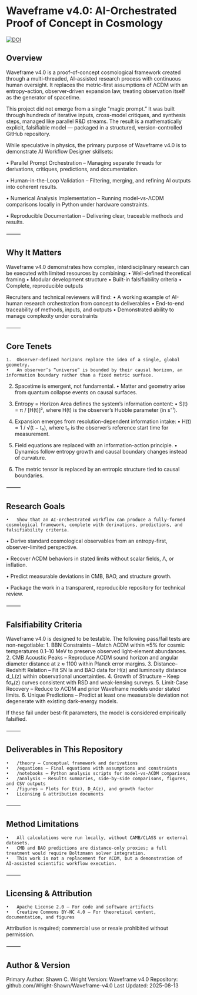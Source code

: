 # Waveframe v4.0: AI-Orchestrated Proof of Concept in Cosmology

[![DOI](https://zenodo.org/badge/DOI/10.5281/zenodo.16872200.svg)](https://doi.org/10.5281/zenodo.16872200)

## Overview

Waveframe v4.0 is a proof-of-concept cosmological framework created through a multi-threaded, AI-assisted research process with continuous human oversight. It replaces the metric-first assumptions of ΛCDM with an entropy–action, observer-driven expansion law, treating observation itself as the generator of spacetime.

This project did not emerge from a single “magic prompt.”
It was built through hundreds of iterative inputs, cross-model critiques, and synthesis steps, managed like parallel R&D streams. The result is a mathematically explicit, falsifiable model — packaged in a structured, version-controlled GitHub repository.

While speculative in physics, the primary purpose of Waveframe v4.0 is to demonstrate AI Workflow Designer skillsets:

 •	Parallel Prompt Orchestration – Managing separate threads for derivations, critiques, predictions, and documentation.

 •	Human-in-the-Loop Validation – Filtering, merging, and refining AI outputs into coherent results.

 •	Numerical Analysis Implementation – Running model-vs-ΛCDM comparisons locally in Python under hardware constraints.

 •	Reproducible Documentation – Delivering clear, traceable methods and results.

⸻

## Why It Matters

Waveframe v4.0 demonstrates how complex, interdisciplinary research can be executed with limited resources by combining:
	•	Well-defined theoretical framing
	•	Modular development structure
	•	Built-in falsifiability criteria
	•	Complete, reproducible outputs

Recruiters and technical reviewers will find:
	•	A working example of AI-human research orchestration from concept to deliverables
	•	End-to-end traceability of methods, inputs, and outputs
	•	Demonstrated ability to manage complexity under constraints

⸻

## Core Tenets
	1.	Observer-defined horizons replace the idea of a single, global geometry.
	•	An observer’s “universe” is bounded by their causal horizon, an information boundary rather than a fixed metric surface.

 2.	Spacetime is emergent, not fundamental.
	•	Matter and geometry arise from quantum collapse events on causal surfaces.

 3.	Entropy = Horizon Area defines the system’s information content:
	•	S(t) = π / [H(t)]², where H(t) is the observer’s Hubble parameter (in s⁻¹).

 4.	Expansion emerges from resolution-dependent information intake:
	•	H(t) ∝ 1 / √(t − t₀), where t₀ is the observer’s reference start time for measurement.

 5.	Field equations are replaced with an information-action principle.
	•	Dynamics follow entropy growth and causal boundary changes instead of curvature.

 6.	The metric tensor is replaced by an entropic structure tied to causal boundaries.

⸻

## Research Goals
	•	Show that an AI-orchestrated workflow can produce a fully-formed cosmological framework, complete with derivations, predictions, and falsifiability criteria.

 •	Derive standard cosmological observables from an entropy-first, observer-limited perspective.

 •	Recover ΛCDM behaviors in stated limits without scalar fields, Λ, or inflation.

 •	Predict measurable deviations in CMB, BAO, and structure growth.

 •	Package the work in a transparent, reproducible repository for technical review.

⸻

## Falsifiability Criteria

Waveframe v4.0 is designed to be testable. The following pass/fail tests are non-negotiable:
	1.	BBN Constraints –
Match ΛCDM within ≈5% for cosmic temperatures 0.1–10 MeV to preserve observed light-element abundances.
	2.	CMB Acoustic Peaks –
Reproduce ΛCDM sound horizon and angular diameter distance at z ≈ 1100 within Planck error margins.
	3.	Distance–Redshift Relation –
Fit SN Ia and BAO data for H(z) and luminosity distance d_L(z) within observational uncertainties.
	4.	Growth of Structure –
Keep fσ₈(z) curves consistent with RSD and weak-lensing surveys.
	5.	Limit-Case Recovery –
Reduce to ΛCDM and prior Waveframe models under stated limits.
	6.	Unique Predictions –
Predict at least one measurable deviation not degenerate with existing dark-energy models.

If these fail under best-fit parameters, the model is considered empirically falsified.

⸻

## Deliverables in This Repository
	•	/theory – Conceptual framework and derivations
	•	/equations – Final equations with assumptions and constraints
	•	/notebooks – Python analysis scripts for model-vs-ΛCDM comparisons
	•	/analysis – Results summaries, side-by-side comparisons, figures, and CSV outputs
	•	/figures – Plots for E(z), D_A(z), and growth factor
	•	Licensing & attribution documents

⸻

## Method Limitations
	•	All calculations were run locally, without CAMB/CLASS or external datasets.
	•	CMB and BAO predictions are distance-only proxies; a full treatment would require Boltzmann solver integration.
	•	This work is not a replacement for ΛCDM, but a demonstration of AI-assisted scientific workflow execution.

⸻

## Licensing & Attribution
	•	Apache License 2.0 – For code and software artifacts
	•	Creative Commons BY-NC 4.0 – For theoretical content, documentation, and figures
Attribution is required; commercial use or resale prohibited without permission.

⸻

## Author & Version

Primary Author: Shawn C. Wright
Version: Waveframe v4.0
Repository: github.com/Wright-Shawn/Waveframe-v4.0
Last Updated: 2025-08-13
